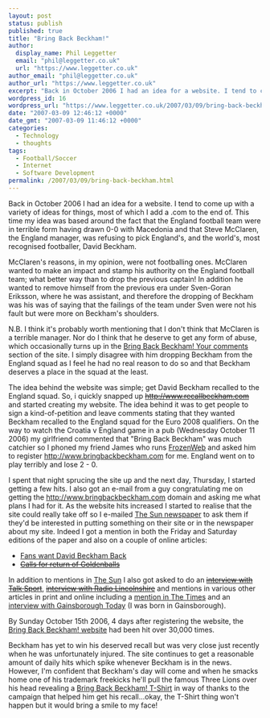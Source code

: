 ```yaml
---
layout: post
status: publish
published: true
title: "Bring Back Beckham!"
author:
  display_name: Phil Leggetter
  email: "phil@leggetter.co.uk"
  url: "https://www.leggetter.co.uk"
author_email: "phil@leggetter.co.uk"
author_url: "https://www.leggetter.co.uk"
excerpt: "Back in October 2006 I had an idea for a website. I tend to come up with a variety of ideas for things, most of which I add a .com to the end of. This time my idea was based around the fact that the England football team were in terrible form having drawn 0-0 with Macedonia and that Steve McClaren, the England manager, was refusing to pick England's, and the world's, most recognised footballer, David Beckham.\r\n\r\n"
wordpress_id: 16
wordpress_url: "https://www.leggetter.co.uk/2007/03/09/bring-back-beckham.html"
date: "2007-03-09 12:46:12 +0000"
date_gmt: "2007-03-09 11:46:12 +0000"
categories:
  - Technology
  - thoughts
tags:
  - Football/Soccer
  - Internet
  - Software Development
permalink: /2007/03/09/bring-back-beckham.html
---
```


<p>Back in October 2006 I had an idea for a website. I tend to come up with a variety of ideas for things, most of which I add a .com to the end of. This time my idea was based around the fact that the England football team were in terrible form having drawn 0-0 with Macedonia and that Steve McClaren, the England manager, was refusing to pick England's, and the world's, most recognised footballer, David Beckham.</p>
<p><a id="more"></a><a id="more-16"></a></p>
<p>McClaren's reasons, in my opinion, were not footballing ones. McClaren wanted to make an impact and stamp his authority on the England football team; what better way than to drop the previous captain! In addition he wanted to remove himself from the previous era under Sven-Goran Eriksson, where he was assistant, and therefore the dropping of Beckham was his was of saying that the failings of the team under Sven were not his fault but were more on Beckham's shoulders.</p>
<p>N.B. I think it's probably worth mentioning that I don't think that McClaren is a terrible manager. Nor do I think that he deserve to get any form of abuse, which occasionally turns up in the <a title="Bring Back Beckham! Your comments" href="http://www.bringbackbeckham.com/comments/">Bring Back Beckham! Your comments</a> section of the site. I simply disagree with him dropping Beckham from the England squad as I feel he had no real reason to do so and that Beckham deserves a place in the squad at the least.</p>
<p>The idea behind the website was simple; get David Beckham recalled to the England squad. So, i quickly snapped up <span style="text-decoration: line-through;"><a title="Recall Beckham" href="#">http://www.recallbeckham.com</a></span> and started creating my website. The idea behind it was to get people to sign a kind-of-petition and leave comments stating that they wanted Beckham recalled to the England squad for the Euro 2008 qualifiers. On the way to watch the Croatia v England game in a pub (Wednesday October 11 2006)  my girlfriend commented that "Bring Back Beckham" was much catchier so I phoned my friend James who runs <a title="Frozen Web - Web Hosting, Domain Names, SSL Certificates" href="http://www.frozenweb.co.uk">FrozenWeb</a> and asked him to register <a title="Bring Back Beckham!" href="http://www.bringbackbeckham.com">http://www.bringbackbeckham.com</a> for me. England went on to play terribly and lose 2 - 0.</p>
<p>I spent that night sprucing the site up and the next day, Thursday, I started getting a few hits. I also got an e-mail from a guy congratulating me on getting the <a title="Bring Back Beckham!" href="http://www.bringbackbeckham.com">http://www.bringbackbeckham.com</a> domain and asking me what plans I had for it. As the website hits increased I started to realise that the site could really take off so I e-mailed <a title="The Sun Newspaper" href="http://www.thesun.co.uk">The Sun newspaper</a> to ask them if they'd be interested in putting something on their site or in the newspaper about my site. Indeed I got a mention in both the Friday and Saturday editions of the paper and also on a couple of online articles:</p>
<ul>
<li><a href="http://www.thesun.co.uk/article/0,,2-2006470853,00.html">Fans want David Beckham Back</a></li>
<li><a href="#"><span style="text-decoration: line-through;">Calls for return of Goldenballs</span></a></li>
</ul>
<p>In addition to mentions in <a title="The Sun Newspaper" href="http://www.thesun.co.uk">The Sun</a> I also got asked to do an <a title="Bring Back Beckham! interview with Talk Sport" href="#"><span style="text-decoration: line-through;">interview with Talk Sport</span></a>, <a title="Bring Back Beckham! interview with BBC Radio Lincolnshire" href="#"><span style="text-decoration: line-through;">interview with Radio Lincolnshire</span></a> and mentions in various other articles in print and online including a <a title="Bring Back Beckham! in The Times" href="http://www.timesonline.co.uk/article/0,,27-2403409,00.html">mention in The Times</a> and an <a title="Bring Back Beckham! Gainsborough Today" href="http://www.gainsboroughtoday.co.uk/ViewArticle2.aspx?SectionID=1198&amp;ArticleID=1830245">interview with Gainsborough Today</a> (I was born in Gainsborough).</p>
<p>By Sunday October 15th 2006, 4 days after registering the website, the <a title="Bring Back Beckham!" href="http://www.bringbackbeckham.com">Bring Back Beckham! website</a> had been hit over 30,000 times.</p>
<p>Beckham has yet to win his deserved recall but was very close just recently when he was unfortunately injured. The site continues to get a reasonable amount of daily hits which spike whenever Beckham is in the news. However, I'm confident that Beckham's day will come and when he smacks home one of his trademark freekicks he'll pull the famous Three Lions over his head revealing a <a title="Bring Back Beckham! T-Shirt" href="http://www.spreadshirt.net/shop.php?op=article&amp;article_id=3776356">Bring Back Beckham! T-Shirt</a> in way of thanks to the campaign that helped him get his recall...okay, the T-Shirt thing won't happen but it would bring a smile to my face!</p>
